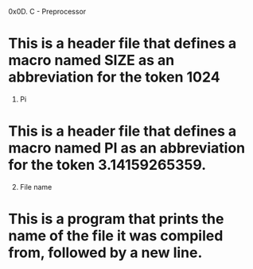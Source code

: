 0x0D. C - Preprocessor
# This is a header file that defines a macro named SIZE as an abbreviation for the token 1024
1. Pi
# This is a header file that defines a macro named PI as an abbreviation for the token 3.14159265359.
2. File name
# This is a program that prints the name of the file it was compiled from, followed by a new line.
